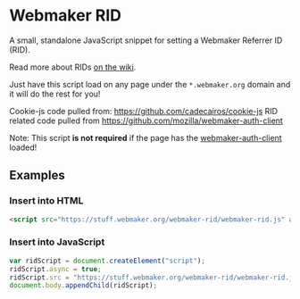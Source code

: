 # Webmaker RID

A small, standalone JavaScript snippet for setting a Webmaker Referrer ID (RID).

Read more about RIDs [on the wiki](https://wiki.mozilla.org/Webmaker/Maker_Party/referrer_api).

Just have this script load on any page under the `*.webmaker.org` domain and it will do the rest for you!

Cookie-js code pulled from: https://github.com/cadecairos/cookie-js
RID related code pulled from https://github.com/mozilla/webmaker-auth-client

Note: This script **is not required** if the page has the [webmaker-auth-client](https://github.com/mozilla/webmaker-auth-client) loaded!

## Examples

### Insert into HTML

```html
<script src="https://stuff.webmaker.org/webmaker-rid/webmaker-rid.js" async></script>
```

### Insert into JavaScript

```js
var ridScript = document.createElement("script");
ridScript.async = true;
ridScript.src = "https://stuff.webmaker.org/webmaker-rid/webmaker-rid.js";
document.body.appendChild(ridScript);
```
